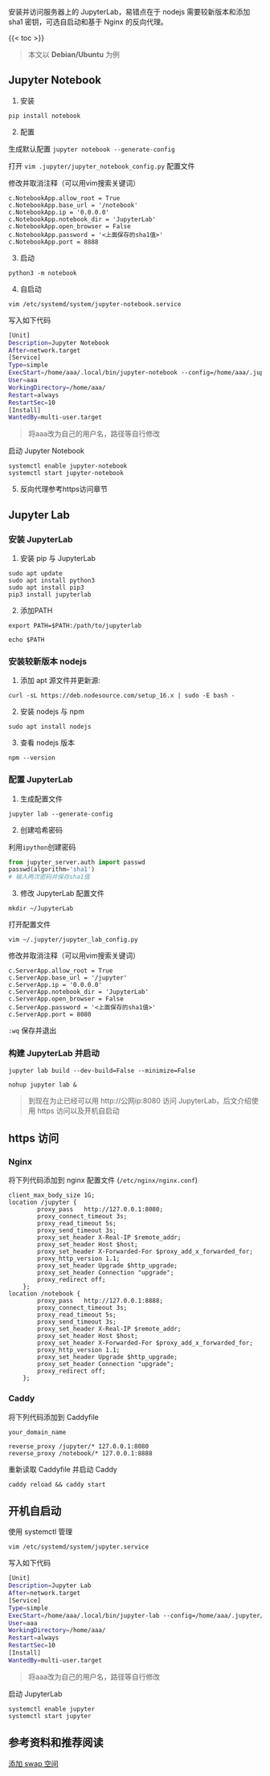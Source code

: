 
安装并访问服务器上的 JupyterLab，易错点在于 nodejs 需要较新版本和添加 sha1 密钥，可选自启动和基于 Nginx 的反向代理。

<!--more-->
{{< toc >}}

> 本文以 **Debian/Ubuntu** 为例

## Jupyter Notebook

1. 安装

`pip install notebook`

2. 配置

生成默认配置 `jupyter notebook --generate-config`

打开 `vim .jupyter/jupyter_notebook_config.py` 配置文件

修改并取消注释（可以用vim搜索关键词）

```
c.NotebookApp.allow_root = True
c.NotebookApp.base_url = '/notebook'
c.NotebookApp.ip = '0.0.0.0'
c.NotebookApp.notebook_dir = 'JupyterLab'
c.NotebookApp.open_browser = False
c.NotebookApp.password = '<上面保存的sha1值>'
c.NotebookApp.port = 8888
```

3. 启动

`python3 -m notebook`

4. 自启动

`vim /etc/systemd/system/jupyter-notebook.service`

写入如下代码

```bash
[Unit]
Description=Jupyter Notebook
After=network.target
[Service]
Type=simple
ExecStart=/home/aaa/.local/bin/jupyter-notebook --config=/home/aaa/.jupyter/jupyter_notebook_config.py
User=aaa
WorkingDirectory=/home/aaa/
Restart=always
RestartSec=10
[Install]
WantedBy=multi-user.target
```

> 将aaa改为自己的用户名，路径等自行修改

启动 Jupyter Notebook

```
systemctl enable jupyter-notebook
systemctl start jupyter-notebook
```

5. 反向代理参考https访问章节

## Jupyter Lab

### 安装 JupyterLab

1. 安装 pip 与 JupyterLab

```
sudo apt update
sudo apt install python3
sudo apt install pip3
pip3 install jupyterlab
```

2. 添加PATH

`export PATH=$PATH:/path/to/jupyterlab`

`echo $PATH`

### 安装较新版本 nodejs

1. 添加 apt 源文件并更新源:

`curl -sL https://deb.nodesource.com/setup_16.x | sudo -E bash -`

2. 安装 nodejs 与 npm

`sudo apt install nodejs`

3. 查看 nodejs 版本

`npm --version`

### 配置 JupyterLab

1. 生成配置文件

`jupyter lab --generate-config`

2. 创建哈希密码

利用`ipython`创建密码

```python
from jupyter_server.auth import passwd
passwd(algorithm='sha1')
# 输入两次密码并保存sha1值
```

3. 修改 JupyterLab 配置文件

`mkdir ~/JupyterLab`

打开配置文件

`vim ~/.jupyter/jupyter_lab_config.py`

修改并取消注释（可以用vim搜索关键词）

```
c.ServerApp.allow_root = True
c.ServerApp.base_url = '/jupyter'
c.ServerApp.ip = '0.0.0.0'
c.ServerApp.notebook_dir = 'JupyterLab'
c.ServerApp.open_browser = False
c.ServerApp.password = '<上面保存的sha1值>'
c.ServerApp.port = 8080
```

`:wq` 保存并退出

### 构建 JupyterLab 并启动

`jupyter lab build --dev-build=False --minimize=False`

`nohup jupyter lab &`

> 到现在为止已经可以用 http://公网ip:8080 访问 JupyterLab，后文介绍使用 https 访问以及开机自启动

## https 访问

### Nginx
将下列代码添加到 nginx 配置文件 (`/etc/nginx/nginx.conf`)

```
client_max_body_size 1G;
location /jupyter {
        proxy_pass   http://127.0.0.1:8080;
        proxy_connect_timeout 3s;
        proxy_read_timeout 5s;
        proxy_send_timeout 3s;
        proxy_set_header X-Real-IP $remote_addr;
        proxy_set_header Host $host;
        proxy_set_header X-Forwarded-For $proxy_add_x_forwarded_for;
        proxy_http_version 1.1;
        proxy_set_header Upgrade $http_upgrade;
        proxy_set_header Connection "upgrade";
        proxy_redirect off;
    };
location /notebook {
        proxy_pass   http://127.0.0.1:8888;
        proxy_connect_timeout 3s;
        proxy_read_timeout 5s;
        proxy_send_timeout 3s;
        proxy_set_header X-Real-IP $remote_addr;
        proxy_set_header Host $host;
        proxy_set_header X-Forwarded-For $proxy_add_x_forwarded_for;
        proxy_http_version 1.1;
        proxy_set_header Upgrade $http_upgrade;
        proxy_set_header Connection "upgrade";
        proxy_redirect off;
    };

```

### Caddy

将下列代码添加到 Caddyfile

```
your_domain_name

reverse_proxy /jupyter/* 127.0.0.1:8080
reverse_proxy /notebook/* 127.0.0.1:8888
```

重新读取 Caddyfile 并启动 Caddy

`caddy reload && caddy start`

## 开机自启动

使用 systemctl 管理

`vim /etc/systemd/system/jupyter.service`

写入如下代码

```bash
[Unit]
Description=Jupyter Lab
After=network.target
[Service]
Type=simple
ExecStart=/home/aaa/.local/bin/jupyter-lab --config=/home/aaa/.jupyter/jupyter_lab_config.py
User=aaa
WorkingDirectory=/home/aaa/
Restart=always
RestartSec=10
[Install]
WantedBy=multi-user.target
```

> 将aaa改为自己的用户名，路径等自行修改

启动 JupyterLab

```
systemctl enable jupyter
systemctl start jupyter
```

## 参考资料和推荐阅读

[添加 swap 空间 ](https://cloud.tencent.com/developer/article/1835500)
